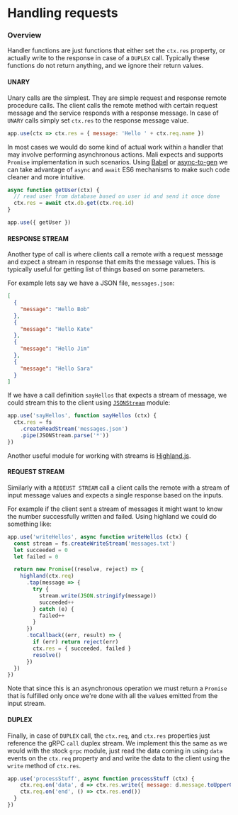 # Handling requests

### Overview

Handler functions are just functions that either set the `ctx.res` property,
or actually write to the response in case of a `DUPLEX` call. Typically these
functions do not return anything, and we ignore their return values.

#### UNARY

Unary calls are the simplest. They are simple request and response remote procedure
calls. The client calls the remote method with certain request message and the service
responds with a response message. In case of `UNARY` calls simply set `ctx.res` to
the response message value.

```js
app.use(ctx => ctx.res = { message: 'Hello ' + ctx.req.name })
```

In most cases we would do some kind of actual work within a handler that may involve
performing asynchronous actions. Mali expects and supports `Promise` implementation
in such scenarios. Using [Babel](https://babeljs.io/) or [async-to-gen](https://github.com/leebyron/async-to-gen)
we can take advantage of `async` and `await` ES6 mechanisms to make such code
cleaner and more intuitive.

```js
async function getUser(ctx) {
  // read user from database based on user id and send it once done
  ctx.res = await ctx.db.get(ctx.req.id)
}

app.use({ getUser })
```

#### RESPONSE STREAM

Another type of call is where clients call a remote with a request message and
expect a stream in response that emits the message values. This is typically useful
for getting list of things based on some parameters.

For example lets say we have a JSON file, `messages.json`:

```json
[
  {
    "message": "Hello Bob"
  },
  {
    "message": "Hello Kate"
  },
  {
    "message": "Hello Jim"
  },
  {
    "message": "Hello Sara"
  }
]
```

If we have a call definition `sayHellos` that expects a stream of message,
we could stream this to the client using
[`JSONStream`](https://github.com/dominictarr/JSONStream) module:

```js
app.use('sayHellos', function sayHellos (ctx) {
  ctx.res = fs
    .createReadStream('messages.json')
    .pipe(JSONStream.parse('*'))
})
```

Another useful module for working with streams is [Highland.js](http://highlandjs.org).

#### REQUEST STREAM

Similarly with a `REQEUST STREAM` call a client calls the remote with a stream of
input message values and expects a single response based on the inputs.

For example if the client sent a stream of messages it might want to know the number
successfully written and failed. Using highland we could do something like:

```js
app.use('writeHellos', async function writeHellos (ctx) {
  const stream = fs.createWriteStream('messages.txt')
  let succeeded = 0
  let failed = 0

  return new Promise((resolve, reject) => {
    highland(ctx.req)
      .tap(message => {
        try {
          stream.write(JSON.stringify(message))
          succeeded++
        } catch (e) {
          failed++
        }
      })
      .toCallback((err, result) => {
        if (err) return reject(err)
        ctx.res = { succeeded, failed }
        resolve()
      })
  })
})
```

Note that since this is an asynchronous operation we must return a `Promise` that
is fulfilled only once we're done with all the values emitted from the input stream.

#### DUPLEX

Finally, in case of `DUPLEX` call, the `ctx.req`, and `ctx.res` properties just
reference the gRPC `call` duplex stream. We implement this the same as we would
with the stock `grpc` module, just read the data coming in using `data` events
on the `ctx.req` property and and write the data to the client using the `write`
method of `ctx.res`.

```js
app.use('processStuff', async function processStuff (ctx) {
    ctx.req.on('data', d => ctx.res.write({ message: d.message.toUpperCase() }))
    ctx.req.on('end', () => ctx.res.end())
  }
})
```
